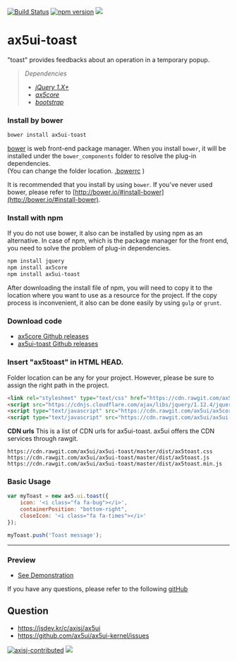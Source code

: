 [![Build Status](https://travis-ci.org/ax5ui/ax5ui-toast.svg?branch=master)](https://travis-ci.org/ax5ui/ax5ui-toast)
[![npm version](https://badge.fury.io/js/ax5ui-toast.svg)](https://badge.fury.io/js/ax5ui-toast)
[![](https://img.shields.io/npm/dm/ax5ui-toast.svg)](https://www.npmjs.com/package/ax5ui-toast)

# ax5ui-toast
"toast" provides feedbacks about an operation in a temporary popup.

> *Dependencies*
> * _[jQuery 1.X+](http://jquery.com/)_
> * _[ax5core](http://ax5.io/ax5core)_
> * _[bootstrap](http://getbootstrap.com/)_


### Install by bower
```sh
bower install ax5ui-toast
```
[bower](http://bower.io/#install-bower) is web front-end package manager.
When you install `bower`, it will be installed under the `bower_components` folder to resolve the plug-in dependencies.  
(You can change the folder location. [.bowerrc](http://bower.io/docs/config/#bowerrc-specification) )

It is recommended that you install by using `bower`. 
If you've never used bower, please refer to [http://bower.io/#install-bower](http://bower.io/#install-bower).

### Install with npm
If you do not use bower, it also can be installed by using npm as an alternative.
In case of npm, which is the package manager for the front end, you need to solve the problem of plug-in dependencies.

```sh
npm install jquery
npm install ax5core
npm install ax5ui-toast
```

After downloading the install file of npm, you will need to copy it to the location where you want to use as a resource for the project.
If the copy process is inconvenient, it also can be done easily by using `gulp` or `grunt`.

### Download code
- [ax5core Github releases](https://github.com/ax5ui/ax5core/releases)
- [ax5ui-toast Github releases](https://github.com/ax5ui/ax5ui-toast/releases)


### Insert "ax5toast" in HTML HEAD.

Folder location can be any for your project. However, please be sure to assign the right path in the project.

```html
<link rel="stylesheet" type="text/css" href="https://cdn.rawgit.com/ax5ui/ax5ui-toast/master/dist/ax5toast.css" />
<script src="https://cdnjs.cloudflare.com/ajax/libs/jquery/1.12.4/jquery.min.js"></script>
<script type="text/javascript" src="https://cdn.rawgit.com/ax5ui/ax5core/master/dist/ax5core.min.js"></script>
<script type="text/javascript" src="https://cdn.rawgit.com/ax5ui/ax5ui-toast/master/dist/ax5toast.min.js"></script>
```

**CDN urls**
This is a list of CDN urls for ax5ui-toast. ax5ui offers the CDN services through rawgit.
```
https://cdn.rawgit.com/ax5ui/ax5ui-toast/master/dist/ax5toast.css
https://cdn.rawgit.com/ax5ui/ax5ui-toast/master/dist/ax5toast.js
https://cdn.rawgit.com/ax5ui/ax5ui-toast/master/dist/ax5toast.min.js
```

### Basic Usage
```js
var myToast = new ax5.ui.toast({
    icon: '<i class="fa fa-bug"></i>',
    containerPosition: "bottom-right",
    closeIcon: '<i class="fa fa-times"></i>'
});

myToast.push('Toast message');
```

- - -

### Preview
- [See Demonstration](http://ax5.io/ax5ui-toast/demo/index.html)

If you have any questions, please refer to the following [gitHub](https://github.com/ax5ui/ax5ui-kernel)

## Question
- https://jsdev.kr/c/axisj/ax5ui
- https://github.com/ax5ui/ax5ui-kernel/issues

[![axisj-contributed](https://img.shields.io/badge/AXISJ.com-Contributed-green.svg)](https://github.com/axisj) ![](https://img.shields.io/badge/Seowoo-Mondo&Thomas-red.svg)
